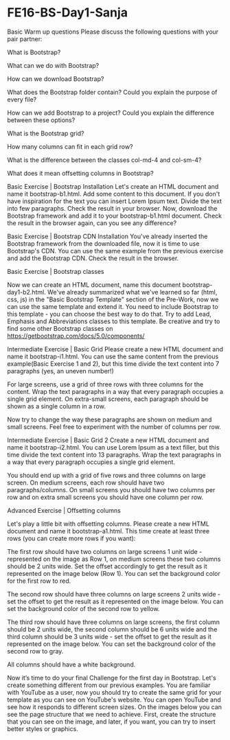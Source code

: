 # FE16-BS-Day1-Sanja

Basic
Warm up questions
Please discuss the following questions with your pair partner:

What is Bootstrap?

What can we do with Bootstrap?

How can we download Bootstrap?

What does the Bootstrap folder contain? Could you explain the purpose of every file?

How can we add Bootstrap to a project? Could you explain the difference between these options?

What is the Bootstrap grid?

How many columns can fit in each grid row?

What is the difference between the classes col-md-4 and col-sm-4?

What does it mean offsetting columns in Bootstrap?


Basic Exercise | Bootstrap Installation
Let's create an HTML document and name it  bootstrap-b1.html. Add some content to this document. If you don't have inspiration for the text you can insert Lorem Ipsum text. Divide the text into few paragraphs. Check the result in your browser. Now, download the Bootstrap framework and add it to your bootstrap-b1.html document. Check the result in the browser again, can you see any difference?   


Basic Exercise | Bootstrap CDN Installation
You've already inserted the Bootstrap framework from the downloaded file, now it is time to use Bootstrap's CDN. You can use the same example from the previous exercise and add the Bootstrap CDN. Check the result in the browser.



Basic Exercise | Bootstrap classes

Now we can create an HTML document, name this document bootstrap-day1-b2.html. We've already summarized what we've learned so far (html, css, js) in the "Basic Bootstrap Template" section of the Pre-Work, now we can use the same template and extend it. You need to include Bootstrap to this template - you can choose the best way to do that. Try to add Lead, Emphasis and Abbreviations classes to this template. Be creative and try to find some other Bootstrap classes on https://getbootstrap.com/docs/5.0/components/

Intermediate Exercise | Basic Grid
Please create a new HTML document and name it bootstrap-i1.html. You can use the same content from the previous example(Basic Exercise 1 and 2), but this time divide the text content into 7 paragraphs (yes, an uneven number!)

For large screens, use a grid of three rows with three columns for the content.  Wrap the text paragraphs in a way that every paragraph occupies a single grid element. On extra-small screens, each paragraph should be shown as a single column in a row.

Now try to change the way these paragraphs are shown on medium and small screens. Feel free to experiment with the number of columns per row.    


Intermediate Exercise | Basic Grid 2
Create a new HTML document and name it bootstrap-i2.html. You can use Lorem Ipsum as a text filler, but this time divide the text content into 13 paragraphs. Wrap the text paragraphs in a way that every paragraph occupies a single grid element.

You should end up with a grid of five rows and three columns on large screen. On medium screens, each row should have two paragraphs/columns. On small screens you should have two columns per row and on extra small screens you should have one column per row.

Advanced Exercise | Offsetting columns


Let's play a little bit with offsetting columns. Please create a new HTML document and name it bootstrap-a1.html. This time create at least three rows (you can create more rows if you want):

The first row should have two columns on large screens 1 unit wide - represented on the image as Row 1, on medium screens these two columns should be 2 units wide.  Set the offset accordingly to get the result as it represented on the image below (Row 1). You can set the background color for the first row to red.  

The second row should have three columns on large screens 2 units wide - set the offset to get the result as it represented on the image below. You can set the background color of the second row to yellow.

The third row should have three columns on large screens, the first column should be 2 units wide, the second column should be 6 units wide and the third column should be 3 units wide - set the offset to get the result as it represented on the image below. You can set the background color of the second row to gray.

All columns should have a white background.     

Now it’s time to do your final Challenge for the first day in Bootstrap. Let's create something different from our previous examples. You are familiar with YouTube as a user, now you should try to create the same grid for your template as you can see on YouTube's website. You can open YouTube and see how it responds to different screen sizes. On the images below you can see the page structure that we need to achieve. First, create the structure that you can see on the image, and later, if you want, you can try to insert better styles or graphics.



